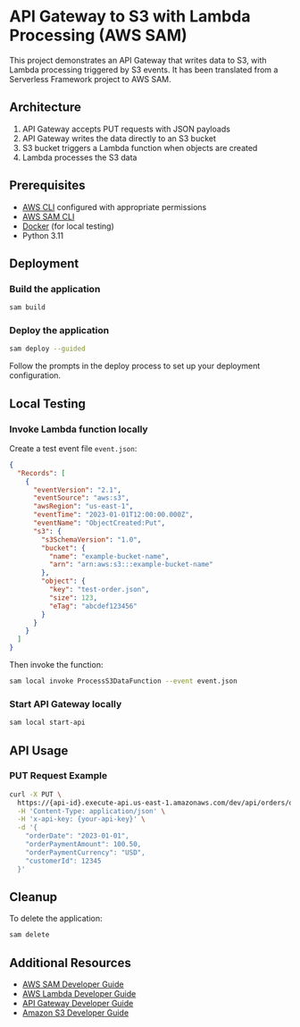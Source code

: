 # API Gateway to S3 with Lambda Processing (AWS SAM)

This project demonstrates an API Gateway that writes data to S3, with Lambda processing triggered by S3 events. It has been translated from a Serverless Framework project to AWS SAM.

## Architecture

1. API Gateway accepts PUT requests with JSON payloads
2. API Gateway writes the data directly to an S3 bucket
3. S3 bucket triggers a Lambda function when objects are created
4. Lambda processes the S3 data

## Prerequisites

- [AWS CLI](https://aws.amazon.com/cli/) configured with appropriate permissions
- [AWS SAM CLI](https://docs.aws.amazon.com/serverless-application-model/latest/developerguide/serverless-sam-cli-install.html)
- [Docker](https://www.docker.com/products/docker-desktop) (for local testing)
- Python 3.11

## Deployment

### Build the application

```bash
sam build
```

### Deploy the application

```bash
sam deploy --guided
```

Follow the prompts in the deploy process to set up your deployment configuration.

## Local Testing

### Invoke Lambda function locally

Create a test event file `event.json`:

```json
{
  "Records": [
    {
      "eventVersion": "2.1",
      "eventSource": "aws:s3",
      "awsRegion": "us-east-1",
      "eventTime": "2023-01-01T12:00:00.000Z",
      "eventName": "ObjectCreated:Put",
      "s3": {
        "s3SchemaVersion": "1.0",
        "bucket": {
          "name": "example-bucket-name",
          "arn": "arn:aws:s3:::example-bucket-name"
        },
        "object": {
          "key": "test-order.json",
          "size": 123,
          "eTag": "abcdef123456"
        }
      }
    }
  ]
}
```

Then invoke the function:

```bash
sam local invoke ProcessS3DataFunction --event event.json
```

### Start API Gateway locally

```bash
sam local start-api
```

## API Usage

### PUT Request Example

```bash
curl -X PUT \
  https://{api-id}.execute-api.us-east-1.amazonaws.com/dev/api/orders/order123.json \
  -H 'Content-Type: application/json' \
  -H 'x-api-key: {your-api-key}' \
  -d '{
    "orderDate": "2023-01-01",
    "orderPaymentAmount": 100.50,
    "orderPaymentCurrency": "USD",
    "customerId": 12345
  }'
```

## Cleanup

To delete the application:

```bash
sam delete
```

## Additional Resources

- [AWS SAM Developer Guide](https://docs.aws.amazon.com/serverless-application-model/latest/developerguide/what-is-sam.html)
- [AWS Lambda Developer Guide](https://docs.aws.amazon.com/lambda/latest/dg/welcome.html)
- [API Gateway Developer Guide](https://docs.aws.amazon.com/apigateway/latest/developerguide/welcome.html)
- [Amazon S3 Developer Guide](https://docs.aws.amazon.com/AmazonS3/latest/dev/Welcome.html)
